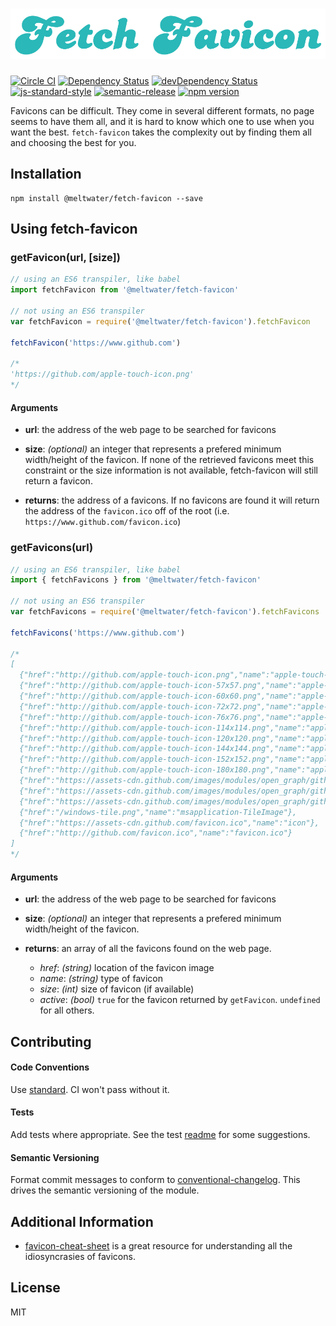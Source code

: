 # ![fetch-favicon](/img/logo.png)

[![Circle CI](https://circleci.com/gh/meltwater/fetch-favicon.svg?style=svg&circle-token=58431fbfc2ecc57479f4b9255afb806ccff83c6b)](https://circleci.com/gh/meltwater/fetch-favicon)
[![Dependency Status](https://david-dm.org/meltwater/fetch-favicon.svg)](https://david-dm.org/meltwater/fetch-favicon)
[![devDependency Status](https://david-dm.org/meltwater/fetch-favicon/dev-status.svg)](https://david-dm.org/meltwater/fetch-favicon#info=devDependencies)
[![js-standard-style](https://img.shields.io/badge/code%20style-standard-brightgreen.svg)](http://standardjs.com)
[![semantic-release](https://img.shields.io/badge/%20%20%F0%9F%93%A6%F0%9F%9A%80-semantic--release-e10079.svg)](https://github.com/semantic-release/semantic-release)
[![npm version](https://badge.fury.io/js/%40meltwater%2Ffetch-favicon.svg)](https://badge.fury.io/js/%40meltwater%2Ffetch-favicon)

Favicons can be difficult. They come in several different formats, no page seems to have them all, and it is hard to know which one to use when you want the best. `fetch-favicon` takes the complexity out by finding them all and choosing the best for you.

## Installation

```
npm install @meltwater/fetch-favicon --save
```

## Using fetch-favicon
### getFavicon(url, [size])

```javascript
// using an ES6 transpiler, like babel
import fetchFavicon from '@meltwater/fetch-favicon'

// not using an ES6 transpiler
var fetchFavicon = require('@meltwater/fetch-favicon').fetchFavicon

fetchFavicon('https://www.github.com')

/*
'https://github.com/apple-touch-icon.png'
*/
```
#### Arguments
- __url__: the address of the web page to be searched for favicons
- __size__: _(optional)_ an integer that represents a prefered minimum width/height of the favicon. If none of the retrieved favicons meet this constraint or the size information is not available, fetch-favicon will still return a favicon.

- __returns__: the address of a favicons. If no favicons are found it will return the address of the `favicon.ico` off of the root (i.e. `https://www.github.com/favicon.ico`)

### getFavicons(url)

```javascript
// using an ES6 transpiler, like babel
import { fetchFavicons } from '@meltwater/fetch-favicon'

// not using an ES6 transpiler
var fetchFavicons = require('@meltwater/fetch-favicon').fetchFavicons

fetchFavicons('https://www.github.com')

/*
[
  {"href":"http://github.com/apple-touch-icon.png","name":"apple-touch-icon"},
  {"href":"http://github.com/apple-touch-icon-57x57.png","name":"apple-touch-icon","size":57,"active":true},
  {"href":"http://github.com/apple-touch-icon-60x60.png","name":"apple-touch-icon","size":60},
  {"href":"http://github.com/apple-touch-icon-72x72.png","name":"apple-touch-icon","size":72},
  {"href":"http://github.com/apple-touch-icon-76x76.png","name":"apple-touch-icon","size":76},
  {"href":"http://github.com/apple-touch-icon-114x114.png","name":"apple-touch-icon","size":114},
  {"href":"http://github.com/apple-touch-icon-120x120.png","name":"apple-touch-icon","size":120},
  {"href":"http://github.com/apple-touch-icon-144x144.png","name":"apple-touch-icon","size":144},
  {"href":"http://github.com/apple-touch-icon-152x152.png","name":"apple-touch-icon","size":152},
  {"href":"http://github.com/apple-touch-icon-180x180.png","name":"apple-touch-icon","size":180},
  {"href":"https://assets-cdn.github.com/images/modules/open_graph/github-logo.png","name":"og:image"},
  {"href":"https://assets-cdn.github.com/images/modules/open_graph/github-mark.png","name":"og:image"},
  {"href":"https://assets-cdn.github.com/images/modules/open_graph/github-octocat.png","name":"og:image"},
  {"href":"/windows-tile.png","name":"msapplication-TileImage"},
  {"href":"https://assets-cdn.github.com/favicon.ico","name":"icon"},
  {"href":"http://github.com/favicon.ico","name":"favicon.ico"}
]
*/
```
#### Arguments
- __url__: the address of the web page to be searched for favicons
- __size__: _(optional)_ an integer that represents a prefered minimum width/height of the favicon.

- __returns__: an array of all the favicons found on the web page.
  - _href_: _(string)_ location of the favicon image
  - _name_: _(string)_ type of favicon
  - _size_: _(int)_ size of favicon (if available)
  - _active_: _(bool)_ `true` for the favicon returned by `getFavicon`. `undefined` for all others.

## Contributing

#### Code Conventions
Use [standard](http://standardjs.com/). CI won't pass without it.

#### Tests
Add tests where appropriate. See the test [readme](/test/unit/readme.md) for some suggestions.

#### Semantic Versioning
Format commit messages to conform to [conventional-changelog](https://github.com/ajoslin/conventional-changelog). This drives the semantic versioning of the module.

## Additional Information

- [favicon-cheat-sheet](https://github.com/audreyr/favicon-cheat-sheet) is a great resource for understanding all the idiosyncrasies of favicons.

## License

MIT
